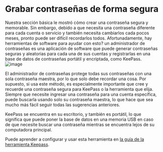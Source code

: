 [Title]: # (Grabación de contraseñas de forma segura)
[Order]: # (0)

# Grabar contraseñas de forma segura

Nuestra sección básica le mostró cómo crear una contraseña segura y memorable. Sin embargo, debido a que necesita una contraseña diferente para cada cuenta o servicio y también necesita cambiarlos cada pocos meses, pronto puede ser difícil recordarlos todos. Afortunadamente, hay herramientas de software para ayudar con esto? un administrador de contraseñas es una aplicación de software que puede generar contraseñas seguras y aleatorias para cada una de sus cuentas y registrarlas en una base de datos de contraseñas portátil y encriptada, como KeePass.
![image](password_adv1.png)

El administrador de contraseñas protege todas sus contraseñas con una sola contraseña maestra, por lo que solo debe recordar una cosa. Por supuesto, si usa este método, es especialmente importante que cree y recuerde una contraseña segura para KeePass o la herramienta que elija. Siempre que necesite ingresar una contraseña para una cuenta específica, puede buscarla usando solo su contraseña maestra, lo que hace que sea mucho más fácil seguir todas las sugerencias anteriores.

KeePass se encuentra en su escritorio, y también es portátil, lo que significa que puede poner la base de datos en una memoria USB en caso de que necesite buscar una contraseña mientras se encuentra lejos de su computadora principal.

Puede aprender a configurar y usar esta herramienta en [la guía de la herramienta Keepass](umbrella://lesson/keepassx).

